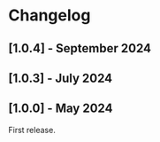 # Changelog

## [1.0.4] - September 2024

## [1.0.3] - July 2024

## [1.0.0] - May 2024
First release.